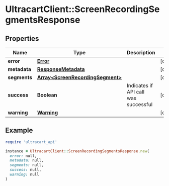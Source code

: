 # UltracartClient::ScreenRecordingSegmentsResponse

## Properties

| Name | Type | Description | Notes |
| ---- | ---- | ----------- | ----- |
| **error** | [**Error**](Error.md) |  | [optional] |
| **metadata** | [**ResponseMetadata**](ResponseMetadata.md) |  | [optional] |
| **segments** | [**Array&lt;ScreenRecordingSegment&gt;**](ScreenRecordingSegment.md) |  | [optional] |
| **success** | **Boolean** | Indicates if API call was successful | [optional] |
| **warning** | [**Warning**](Warning.md) |  | [optional] |

## Example

```ruby
require 'ultracart_api'

instance = UltracartClient::ScreenRecordingSegmentsResponse.new(
  error: null,
  metadata: null,
  segments: null,
  success: null,
  warning: null
)
```

